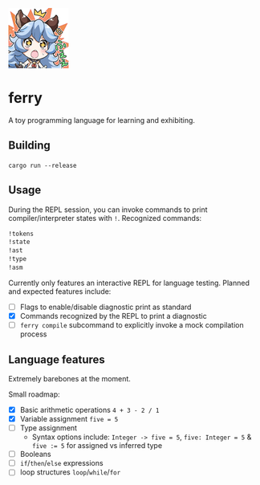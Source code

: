 ![ferry gbf fwee](img/Stamp57jp.png)

# ferry

A toy programming language for learning and exhibiting.

## Building

`cargo run --release`

## Usage

During the REPL session, you can invoke commands to print compiler/interpreter states with `!`. Recognized commands:

```bash
!tokens
!state
!ast
!type
!asm
```

Currently only features an interactive REPL for language testing. Planned and expected features include:

- [ ] Flags to enable/disable diagnostic print as standard
- [x] Commands recognized by the REPL to print a diagnostic
- [ ] `ferry compile` subcommand to explicitly invoke a mock compilation process

## Language features

Extremely barebones at the moment.

Small roadmap:

- [x] Basic arithmetic operations `4 + 3 - 2 / 1`
- [x] Variable assignment `five = 5`
- [ ] Type assignment
  - Syntax options include: `Integer -> five = 5`, `five: Integer = 5` & `five := 5` for assigned vs inferred type
- [ ] Booleans
- [ ] `if`/`then`/`else` expressions
- [ ] loop structures `loop`/`while`/`for`
